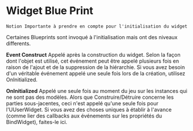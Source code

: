 # Widget Blue Print

	Notion Importante à prendre en compte pour l'initialisation du widget

Certaines Blueprints sont invoqué à l'initialisation mais ont des niveaux differents.

**Event Construct**
Appelé après la construction du widget. Selon la façon dont l'objet est utilisé, cet événement peut être appelé plusieurs fois en raison de l'ajout et de la suppression de la hiérarchie. Si vous avez besoin d'un véritable événement appelé une seule fois lors de la création, utilisez OnInitialized.

**OnInitialized**
Appelé une seule fois au moment du jeu sur les instances qui ne sont pas des modèles. Alors que Construire/Détruire concerne les parties sous-jacentes, ceci n'est appelé qu'une seule fois pour l'UUserWidget. Si vous avez des choses uniques à établir à l'avance (comme lier des callbacks aux événements sur les propriétés du BindWidget), faites-le ici.